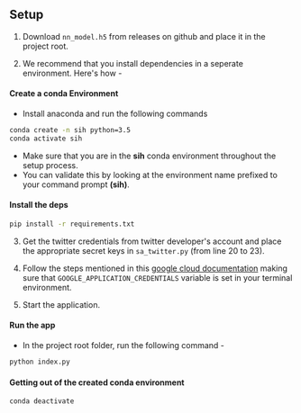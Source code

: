 ## Setup

1. Download `nn_model.h5` from releases on github and place it in the project root.

2. We recommend that you install dependencies in a seperate environment. Here's how -

#### Create a conda Environment

- Install anaconda and run the following commands

```sh
conda create -n sih python=3.5
conda activate sih
```

- Make sure that you are in the **sih** conda environment throughout the setup process.
- You can validate this by looking at the environment name prefixed to your command prompt **(sih)**.

#### Install the deps

```sh
pip install -r requirements.txt
```
3. Get the twitter credentials from twitter developer's account and place the appropriate secret keys in `sa_twitter.py` (from line 20 to 23).

4. Follow the steps mentioned in this [google cloud documentation](https://cloud.google.com/translate/docs/setup#python) making sure that `GOOGLE_APPLICATION_CREDENTIALS` variable is set in your terminal environment.

5. Start the application.
#### Run the app

- In the project root folder, run the following command -

```sh
python index.py
```

#### Getting out of the created conda environment

```sh
conda deactivate
```
